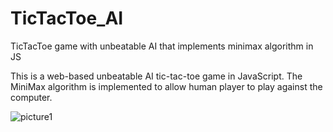 # TicTacToe_AI
TicTacToe game with unbeatable AI that implements minimax algorithm in JS

This is a web-based unbeatable AI tic-tac-toe game in JavaScript. The MiniMax algorithm is implemented to allow human player to play against the computer.


![picture1](https://user-images.githubusercontent.com/27735731/52144038-19cfaa80-262b-11e9-9a60-e533fd15d396.png)
